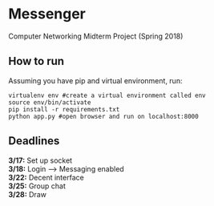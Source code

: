 # Messenger
Computer Networking Midterm Project (Spring 2018)

## How to run
Assuming you have pip and virtual environment, run:
```
virtualenv env #create a virtual environment called env
source env/bin/activate
pip install -r requirements.txt
python app.py #open browser and run on localhost:8000
```


## Deadlines <br>
<b>3/17:</b> Set up socket <br>
<b>3/18:</b> Login --> Messaging enabled <br>
<b>3/22:</b> Decent interface <br>
<b>3/25:</b> Group chat <br>
<b>3/28:</b> Draw <br>

